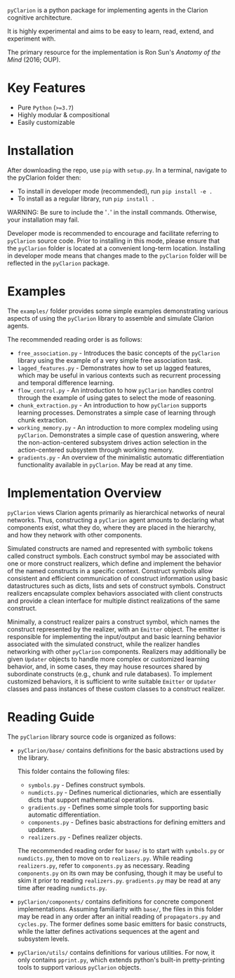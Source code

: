`pyClarion` is a python package for implementing agents in the Clarion cognitive architecture.

It is highly experimental and aims to be easy to learn, read, extend, and experiment with.

The primary resource for the implementation is Ron Sun's *Anatomy of the Mind* (2016; OUP).

# Key Features

- Pure `Python` (`>=3.7`)
- Highly modular & compositional
- Easily customizable

# Installation

After downloading the repo, use `pip` with `setup.py`. In a terminal, navigate to the pyClarion folder then:

- To install in developer mode (recommended), run
```pip install -e .```
- To install as a regular library, run
```pip install .```

WARNING: Be sure to include the '`.`' in the install commands. Otherwise, your installation may fail.

Developer mode is recommended to encourage and facilitate referring to `pyClarion` source code. Prior to installing in this mode, please ensure that the `pyClarion` folder is located at a convenient long-term location. Installing in developer mode means that changes made to the `pyClarion` folder will be reflected in the `pyClarion` package.

# Examples

The `examples/` folder provides some simple examples demonstrating various aspects of using the `pyClarion` library to assemble and simulate Clarion agents.

The recommended reading order is as follows:

- `free_association.py` - Introduces the basic concepts of the `pyClarion` library using the example of a very simple free association task.
- `lagged_features.py` - Demonstrates how to set up lagged features, which may be useful in various contexts such as recurrent processing and temporal difference learning.
- `flow_control.py` - An introduction to how `pyClarion` handles control through the example of using gates to select the mode of reasoning.
- `chunk_extraction.py` - An introduction to how `pyClarion` supports learning processes. Demonstrates a simple case of learning through chunk extraction.  
- `working_memory.py` - An introduction to more complex modeling using `pyClarion`. Demonstrates a simple case of question answering, where the non-action-centered subsystem drives action selection in the action-centered subsystem through working memory.
- `gradients.py` - An overview of the minimalistic automatic differentiation functionality available in `pyClarion`. May be read at any time.

# Implementation Overview

`pyClarion` views Clarion agents primarily as hierarchical networks of neural networks. Thus, constructing a `pyClarion` agent amounts to declaring what components exist, what they do, where they are placed in the hierarchy, and how they network with other components.

Simulated constructs are named and represented with symbolic tokens called construct symbols. Each construct symbol may be associated with one or more construct realizers, which define and implement the behavior of the named constructs in a specific context. Construct symbols allow consistent and efficient communication of construct information using basic datastructures such as dicts, lists and sets of construct symbols. Construct realizers encapsulate complex behaviors associated with client constructs and provide a clean interface for multiple distinct realizations of the same construct.

Minimally, a construct realizer pairs a construct symbol, which names the construct represented by the realizer, with an `Emitter` object. The emitter is responsible for implementing the input/output and basic learning behavior associated with the simulated construct, while the realizer handles networking with other `pyClarion` components. Realizers may additionally be given `Updater` objects to handle more complex or customized learning behavior, and, in some cases, they may house resources shared by subordinate constructs (e.g., chunk and rule databases). To implement customized behaviors, it is sufficient to write suitable `Emitter` or `Updater` classes and pass instances of these custom classes to a construct realizer.

# Reading Guide

The `pyClarion` library source code is organized as follows:

- `pyClarion/base/` contains definitions for the basic abstractions used by the library.

    This folder contains the following files:

    - `symbols.py` - Defines construct symbols.
    - `numdicts.py` - Defines numerical dictionaries, which are essentially dicts that support mathematical operations.
    - `gradients.py` - Defines some simple tools for supporting basic automatic differentiation.
    - `components.py` - Defines basic abstractions for defining emitters and updaters.
    - `realizers.py` - Defines realizer objects.

    The recommended reading order for `base/` is to start with `symbols.py` or `numdicts.py`, then to move on to `realizers.py`. While reading `realizers.py`, refer to `components.py` as necessary. Reading `components.py` on its own may be confusing, though it may be useful to skim it prior to reading `realizers.py`. `gradients.py` may be read at any time after reading `numdicts.py`.

- `pyClarion/components/` contains definitions for concrete component implementations. Assuming familiarity with `base/`, the files in this folder may be read in any order after an initial reading of `propagators.py` and `cycles.py`. The former defines some basic emitters for basic constructs, while the latter defines activations sequences at the agent and subsystem levels. 

- `pyClarion/utils/` contains definitions for various utilities. For now, it only contains `pprint.py`, which extends python's built-in pretty-printing tools to support various `pyClarion` objects.
